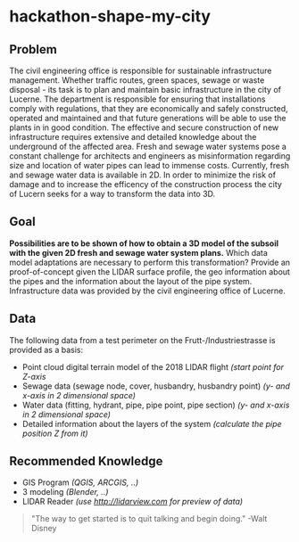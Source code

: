 # hackathon-shape-my-city

## Problem
The civil engineering office is responsible for sustainable infrastructure management. Whether traffic routes, green spaces, sewage or waste disposal - its task is to plan and maintain basic infrastructure in the city of Lucerne. The department is responsible for ensuring that installations comply with regulations, that they are economically and safely constructed, operated and maintained and that future generations will be able to use the plants in in good condition. The effective and secure construction of new infrastructure requires extensive and detailed knowledge about the underground of the affected area. Fresh and sewage water systems pose a constant challenge for architects and engineers as misinformation regarding size and location of water pipes can lead to immense costs. Currently, fresh and sewage water data is available in 2D. In order to minimize the risk of damage and to increase the efficency of the construction process the city of Lucern seeks for a way to transform the data into 3D.

## Goal
**Possibilities are to be shown of how to obtain a 3D model of the subsoil with the given 2D fresh and sewage water system plans.** Which data model adaptations are necessary to perform this transformation? Provide an proof-of-concept given the LIDAR surface profile, the geo information about the pipes and the information about the layout of the pipe system. Infrastructure data was provided by the civil engineering office of Lucerne.

## Data
The following data from a test perimeter on the Frutt-/Industriestrasse is provided as a basis:
- Point cloud digital terrain model of the 2018 LIDAR flight _(start point for Z-axis_
- Sewage data (sewage node, cover, husbandry, husbandry point) _(y- and x-axis in 2 dimensional space)_
- Water data (fitting, hydrant, pipe, pipe point, pipe section) _(y- and x-axis in 2 dimensional space)_
- Detailed information about the layers of the system _(calculate the pipe position Z from it)_

## Recommended Knowledge 
- GIS Program _(QGIS, ARCGIS, ..)_
- 3 modeling _(Blender, ..)_
- LIDAR Reader _(use http://lidarview.com for preview of data)_

> "The way to get started is to quit talking and begin doing." -Walt Disney
